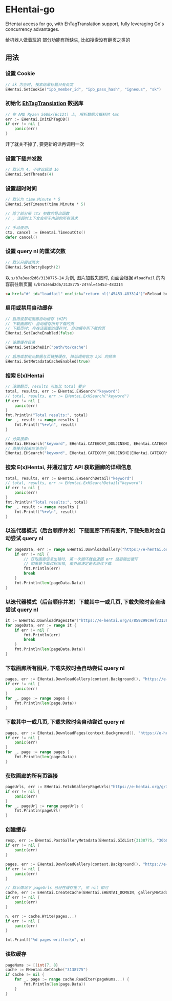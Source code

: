 # EHentai-go

EHentai access for go, with EhTagTranslation support, fully leveraging Go's concurrency advantages.

给机器人做着玩的 部分功能有所缺失, 比如搜索没有翻页之类的

## 用法

### 设置 Cookie

```go
// sk 为空时, 搜索结果标题只有英文
EHentai.SetCookie("ipb_member_id", "ipb_pass_hash", "igneous", "sk")
```

### 初始化 [EhTagTranslation](github.com/EhTagTranslation/Database) 数据库

```go
// 在 AMD Ryzen 5600x(6c12t) 上, 解析数据大概耗时 4ms
err := EHentai.InitEhTagDB()
if err != nil {
    panic(err)
}
```

开了就关不掉了, 要更新的话再调用一次

### 设置下载并发数

```go
// 默认为 4, 不建议超过 16
EHentai.SetThreads(4)
```

### 设置超时时间

```go
// 默认为 time.Minute * 5
EHentai.SetTimeout(time.Minute * 5)

// 除了部分带 ctx 参数的导出函数
// , 该超时上下文会用于内部的所有请求

// 手动使用:
ctx, cancel := EHentai.TimeoutCtx()
defer cancel()
```

### 设置 query nl 的重试次数

```go
// 默认只尝试两次
EHentai.SetRetryDepth(2)
```

以 `s/b7a3ead2d6/3138775-24` 为例, 图片加载失败时, 页面会根据 `#loadfail` 的内容前往新页面 `s/b7a3ead2d6/3138775-24?nl=45453-483314`

```html
<a href="#" id="loadfail" onclick="return nl('45453-483314')">Reload broken image</a>
```

### 启用或禁用自动缓存

```go
// 启用或禁用画廊自动缓存 (WIP)
// 下载画廊时: 自动缓存所有下载的页
// 下载页时: 存在该画廊的缓存时, 自动缓存所下载的页
EHentai.SetCacheEnabled(false)

// 设置缓存目录
EHentai.SetCacheDir("path/to/cache")

// 启用或禁用元数据与页链接缓存, 降低调用官方 api 的频率
EHentai.SetMetadataCacheEnabled(true)
```

### 搜索 E(x)Hentai

```go
// 没做翻页, results 可能比 total 要少
total, results, err := EHentai.EHSearch("keyword")
// total, results, err := EHentai.ExHSearch("keyword")
if err != nil {
    panic(err)
}
fmt.Println("Total results:", total)
for _, result := range results {
    fmt.Printf("%+v\n", result)
}

// 分类搜索:
EHentai.EHSearch("keyword", EHentai.CATEGORY_DOUJINSHI, EHentai.CATEGORY_MANGA)
// 直接合起来应该也行
EHentai.EHSearch("keyword", EHentai.CATEGORY_DOUJINSHI|EHentai.CATEGORY_MANGA)
```

### 搜索 E(x)Hentai, 并通过官方 API 获取画廊的详细信息

```go
total, results, err := EHentai.EHSearchDetail("keyword")
// total, results, err := EHentai.ExHSearchDetail("keyword")
if err != nil {
    panic(err)
}
fmt.Println("Total results:", total)
for _, result := range results {
    fmt.Printf("%+v\n", result)
}
```

### 以迭代器模式（后台顺序并发）下载画廊下所有图片, 下载失败时会自动尝试 query nl

```go
for pageData, err := range EHentai.DownloadGallery("https://e-hentai.org/g/3138775/30b0285f9b") {
    if err != nil {
        // 获取画廊信息出错时, 第一次循环就会返回 err 然后跳出循环
        // 如果是下载过程出错, 由外部决定是否继续下载
        fmt.Println(err)
        break
    }
    fmt.Println(len(pageData.Data))
}
```

### 以迭代器模式（后台顺序并发）下载其中一或几页, 下载失败时会自动尝试 query nl

```go
it := EHentai.DownloadPagesIter("https://e-hentai.org/s/859299c9ef/3138775-7", "https://e-hentai.org/s/0b2127ea05/3138775-8")
for pageData, err := range it {
    if err != nil {
        fmt.Println(err)
        break
    }
    fmt.Println(len(pageData.Data))
}
```

### 下载画廊所有图片, 下载失败时会自动尝试 query nl

```go
pages, err := EHentai.DownloadGallery(context.Background(), "https://e-hentai.org/g/3138775/30b0285f9b")
if err != nil {
    panic(err)
}
for _, page := range pages {
    fmt.Println(len(page.Data))
}
```

### 下载其中一或几页, 下载失败时会自动尝试 query nl

```go
pages, err := EHentai.DownloadPages(context.Background(), "https://e-hentai.org/s/859299c9ef/3138775-7", "https://e-hentai.org/s/0b2127ea05/3138775-8")
if err != nil {
    panic(err)
}
for _, page := range pages {
    fmt.Println(len(page.Data))
}
```

### 获取画廊的所有页链接

```go
pageUrls, err := EHentai.FetchGalleryPageUrls("https://e-hentai.org/g/3138775/30b0285f9b")
if err != nil {
    panic(err)
}
for _, pageUrl := range pageUrls {
    fmt.Println(pageUrl)
}
```

### 创建缓存

```go
resp, err := EHentai.PostGalleryMetadata(EHentai.GIdList{3138775, "30b0285f9b"})
if err != nil {
    panic(err)
}

pages, err := EHentai.DownloadGallery(context.Background(), "https://e-hentai.org/g/3138775/30b0285f9b")
if err != nil {
    panic(err)
}

// 默认情况下 pageUrls 已经在缓存里了, 传 nil 即可
cache, err := EHentai.CreateCache(EHentai.EHENTAI_DOMAIN, galleryMetadata, nil)
if err != nil {
    panic(err)
}

n, err := cache.Write(pages...)
if err != nil {
    panic(err)
}

fmt.Printf("%d pages written\n", n)
```

### 读取缓存

```go
pageNums := []int{7, 8}
cache := EHentai.GetCache("3138775")
if cache != nil {
    for _, page := range cache.ReadIter(pageNums...) {
        fmt.Println(len(page.Data))
    }
}
```
